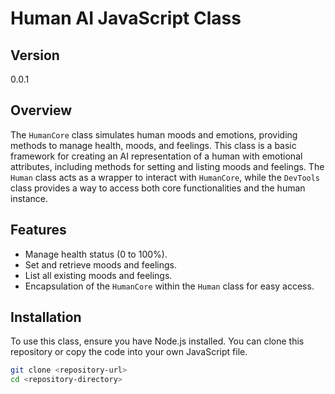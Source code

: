 # Human AI JavaScript Class

## Version
0.0.1

## Overview
The `HumanCore` class simulates human moods and emotions, providing methods to manage health, moods, and feelings. This class is a basic framework for creating an AI representation of a human with emotional attributes, including methods for setting and listing moods and feelings. The `Human` class acts as a wrapper to interact with `HumanCore`, while the `DevTools` class provides a way to access both core functionalities and the human instance.

## Features
- Manage health status (0 to 100%).
- Set and retrieve moods and feelings.
- List all existing moods and feelings.
- Encapsulation of the `HumanCore` within the `Human` class for easy access.

## Installation

To use this class, ensure you have Node.js installed. You can clone this repository or copy the code into your own JavaScript file.

```bash
git clone <repository-url>
cd <repository-directory>
```